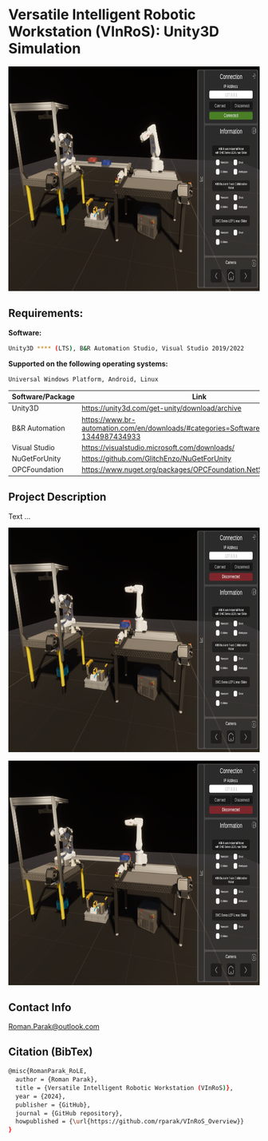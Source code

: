 # Versatile Intelligent Robotic Workstation (VInRoS): Unity3D Simulation

<p align="center">
<img src="https://github.com/rparak/VInRoS_Unity3D_Simulation/blob/main/images/Unity3D_DT_1.png" width="800" height="450">
</p>

## Requirements:

**Software:**
```bash
Unity3D **** (LTS), B&R Automation Studio, Visual Studio 2019/2022
```

**Supported on the following operating systems:**
```bash
Universal Windows Platform, Android, Linux
```

| Software/Package      | Link                                                                                  |
| --------------------- | ------------------------------------------------------------------------------------- |
| Unity3D               | https://unity3d.com/get-unity/download/archive                                        |
| B&R Automation        | https://www.br-automation.com/en/downloads/#categories=Software-1344987434933         |
| Visual Studio         | https://visualstudio.microsoft.com/downloads/                                         |
| NuGetForUnity         | https://github.com/GlitchEnzo/NuGetForUnity                                           |
| OPCFoundation         | https://www.nuget.org/packages/OPCFoundation.NetStandard.Opc.Ua/                      |

## Project Description

Text ...

<p align="center">
<img src="https://github.com/rparak/VInRoS_Unity3D_Simulation/blob/main/images/Unity3D_DT_2_a.png" width="800" height="450">
</p>

<p align="center">
<img src="https://github.com/rparak/VInRoS_Unity3D_Simulation/blob/main/images/Unity3D_DT_2_a.png" width="800" height="450">
</p>

## Contact Info
Roman.Parak@outlook.com

## Citation (BibTex)
```bash
@misc{RomanParak_RoLE,
  author = {Roman Parak},
  title = {Versatile Intelligent Robotic Workstation (VInRoS)},
  year = {2024},
  publisher = {GitHub},
  journal = {GitHub repository},
  howpublished = {\url{https://github.com/rparak/VInRoS_Overview}}
}
